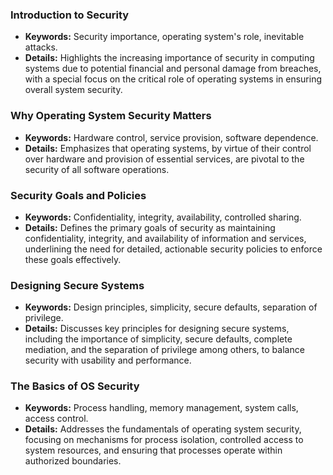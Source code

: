 ### Introduction to Security
- **Keywords:** Security importance, operating system's role, inevitable attacks.
- **Details:** Highlights the increasing importance of security in computing systems due to potential financial and personal damage from breaches, with a special focus on the critical role of operating systems in ensuring overall system security.

### Why Operating System Security Matters
- **Keywords:** Hardware control, service provision, software dependence.
- **Details:** Emphasizes that operating systems, by virtue of their control over hardware and provision of essential services, are pivotal to the security of all software operations.

### Security Goals and Policies
- **Keywords:** Confidentiality, integrity, availability, controlled sharing.
- **Details:** Defines the primary goals of security as maintaining confidentiality, integrity, and availability of information and services, underlining the need for detailed, actionable security policies to enforce these goals effectively.

### Designing Secure Systems
- **Keywords:** Design principles, simplicity, secure defaults, separation of privilege.
- **Details:** Discusses key principles for designing secure systems, including the importance of simplicity, secure defaults, complete mediation, and the separation of privilege among others, to balance security with usability and performance.

### The Basics of OS Security
- **Keywords:** Process handling, memory management, system calls, access control.
- **Details:** Addresses the fundamentals of operating system security, focusing on mechanisms for process isolation, controlled access to system resources, and ensuring that processes operate within authorized boundaries.
